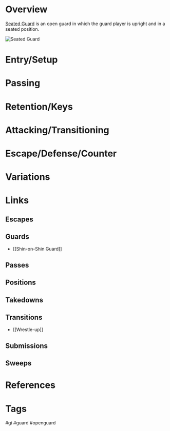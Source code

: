 # Overview
<u>Seated Guard</u> is an open guard in which the guard player is upright and in a seated position.

![Seated Guard](https://scontent-atl3-2.xx.fbcdn.net/v/t39.30808-6/305836807_112143328297486_2689174296423640713_n.jpg?_nc_cat=105&ccb=1-7&_nc_sid=3a1ebe&_nc_ohc=0--TdXNa6mYQ7kNvgH1Ezw0&_nc_ht=scontent-atl3-2.xx&_nc_gid=AGxUeqnF-1oUy_4Seb3xNxg&oh=00_AYBQer8InsYBdu_HXgICeGufbew2Ph5Ob4oawEAE7MlQvg&oe=67147C26)
# Entry/Setup
# Passing
# Retention/Keys
# Attacking/Transitioning
# Escape/Defense/Counter
# Variations
# Links
## Escapes
## Guards
- [[Shin-on-Shin Guard]]
## Passes
## Positions
## Takedowns
## Transitions
- [[Wrestle-up]]
## Submissions
## Sweeps
# References

# Tags
#gi #guard #openguard